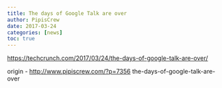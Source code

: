```yaml
---
title: The days of Google Talk are over
author: PipisCrew
date: 2017-03-24
categories: [news]
toc: true
---
```


https://techcrunch.com/2017/03/24/the-days-of-google-talk-are-over/

origin - http://www.pipiscrew.com/?p=7356 the-days-of-google-talk-are-over